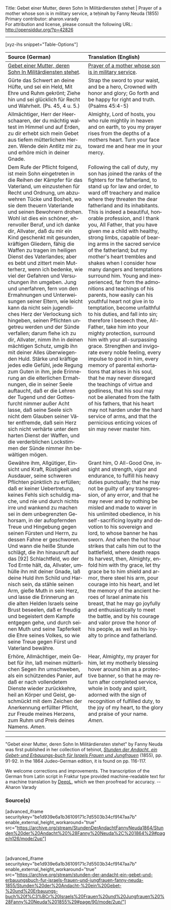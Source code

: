 <html>
<head></head>
<body>
Title: Gebet einer Mutter, deren Sohn In Militärdiensten stehet | Prayer of a mother whose son is in military service, a teḥinah by Fanny Neuda (1855)<br />
Primary contributor: aharon.varady<br />
For attribution and license, please consult the following URL: <a href="http://opensiddur.org/?p=42826">http://opensiddur.org/?p=42826</a>
<p />
<hr />

[xyz-ihs snippet="Table-Options"]<table style="margin-left: auto; margin-right: auto;" class="draggable">
<thead><tr><th id="x" style="text-align: left;">Source (German)</th><th style="text-align: left;">Translation (English)</th></tr></thead>
<tbody>
<tr><td style="vertical-align:top;">
<div class="german" lang="de">
<u>Gebet einer Mutter, deren Sohn In Militärdiensten stehet</u>.
</div></td>

<td style="vertical-align:top;">
<div class="english" lang="en">
<u>Prayer of a mother whose son is in military service</u>.
</div></td></tr>


<tr><td style="vertical-align:top;">
<div class="german" lang="de">
Gürte das Schwert an deine Hüfte, und sei ein Held, 
Mit Ehre und Ruhm gekrönt; 
Ziehe hin und sei glücklich für Recht und Wahrheit. <span class="citation">(Ps. 45, 4 u. 5.)</span> 
</div></td>

<td style="vertical-align:top;">
<div class="english" lang="en">
Strap the sword to your waist, and be a hero, 
Crowned with honor and glory; 
Go forth and be happy for right and truth. <span class="citation">(Psalms 45:4-5)</span> 
</div></td></tr>


<tr><td style="vertical-align:top;">
<div class="german" lang="de">
Allmächtiger, Herr der Heerschaaren, der du mächtig waltest im Himmel und auf Erden, zu dir erhebt sich mein Gebet aus tiefem mütterlichem Herzen. Wende dein Antlitz mir zu, und erhöre mich in deiner Gnade. 
</div></td>

<td style="vertical-align:top;">
<div class="english" lang="en">
Almighty, Lord of hosts, you who rule mightily in heaven and on earth, to you my prayer rises from the depths of a mothers heart. Turn your face toward me and hear me in your mercy. 
</div></td></tr>


<tr><td style="vertical-align:top;">
<div class="german" lang="de">
Dem Rufe der Pflicht folgend, ist mein Sohn eingetreten in die Reihen der Kämpfer für das Vaterland, um einzustehen für Recht und Ordnung, um abzuwehren Tücke und Bosheit, wo sie dem theuern Vaterlande und seinen Bewohnern drohen. Wohl ist dies ein schöner, ehrenvoller Beruf, und ich danke dir, Allvater, daß du mir ein Kind geschenkt mit gesunden, kräftigen Gliedern, fähig die Waffen zu tragen im heiligen Dienst des Vaterlandes; aber es bebt und zittert mein Mutterherz, wenn ich bedenke, wie viel der Gefahren und Versuchungen ihn umgeben. Jung und unerfahren, fern von den Ermahnungen und Unterweisungen seiner Eltern, wie leicht kann da nicht sein jugendliches Herz der Verlockung sich hingeben, seinen Pflichten ungetreu werden und der Sünde verfallen; darum flehe ich zu dir, Allvater, nimm ihn in deinen mächtigen Schutz, umgib ihn mit deiner Alles überwiegenden Huld. Stärke und kräftige jedes edle Gefühl, jede Regung zum Guten in ihm, jede Erinnerung an die elterlichen Ermahnungen, die in seiner Seele auftaucht, daß er die Lehren der Tugend und der Gottesfurcht nimmer außer Acht lasse, daß seine Seele sich nicht dem Glauben seiner Väter entfremde, daß sein Herz sich nicht verhärte unter dem harten Dienst der Waffen, und die verderblichen Lockstimmen der Sünde nimmer ihn bewältigen mögen. 
</div></td>

<td style="vertical-align:top;">
<div class="english" lang="en">
Following the call of duty, my son has joined the ranks of the fighters for the fatherland, to stand up for law and order, to ward off treachery and malice where they threaten the dear fatherland and its inhabitants. This is indeed a beautiful, honorable profession, and I thank you, All Father, that you have given me a child with healthy, strong limbs, capable of bearing arms in the sacred service of the fatherland; but my mother's heart trembles and shakes when I consider how many dangers and temptations surround him. Young and inexperienced, far from the admonitions and teachings of his parents, how easily can his youthful heart not give in to temptation, become unfaithful to his duties, and fall into sin; therefore I beseech thee, All-Father, take him into your mighty protection, surround him with your all-surpassing grace. Strengthen and invigorate every noble feeling, every impulse to good in him, every memory of parental exhortations that arises in his soul, that he may never disregard the teachings of virtue and godliness, that his soul may not be alienated from the faith of his fathers, that his heart may not harden under the hard service of arms, and that the pernicious enticing voices of sin may never master him. 
</div></td></tr>


<tr><td style="vertical-align:top;">
<div class="german" lang="de">
Gewähre ihm, Allgütiger, Einsicht und Kraft, Rüstigkeit und Ausdauer, seine schweren Pflichten pünktlich zu erfüllen; daß er keiner Uebertretung, keines Fehls sich schuldig mache, und nie und durch nichts irre und wankend zu machen sei in dem unbegrenzten Gehorsam, in der aufopfernden Treue und Hingebung gegen seinen Fürsten und Herrn, zu dessen Fahne er geschworen. Und wann die heiße Stunde schlägt, die ihn hinausruft auf das [92] Schlachtfeld, wo der Tod Ernte hält, da, Allvater, umhülle ihn mit deiner Gnade, laß deine Huld ihm Schild und Harnisch sein, da stähle seinen Arm, gieße Muth in sein Herz, und lasse die Erinnerung an die alten Helden Israels seine Brust beseelen, daß er freudig und begeistert dem Kampfe entgegen gehe, und durch seinen Muth und seine Tapferkeit die Ehre seines Volkes, so wie seine Treue gegen Fürst und Vaterland bewähre. 
</div></td>

<td style="vertical-align:top;">
<div class="english" lang="en">
Grant him, O All-Good One, insight and strength, vigor and endurance, to fulfill his heavy duties punctually; that he may not be guilty of any transgression, of any error, and that he may never and by nothing be misled and made to waver in his unlimited obedience, in his self-sacrificing loyalty and devotion to his sovereign and lord, to whose banner he has sworn. And when the hot hour strikes that calls him out to the battlefield, where death reaps its harvest, then, Almighty, enfold him with thy grace, let thy grace be to him shield and armor, there steel his arm, pour courage into his heart, and let the memory of the ancient heroes of Israel animate his breast, that he may go joyfully and enthusiastically to meet the battle, and by his courage and valor prove the honor of his people, as well as his loyalty to prince and fatherland. 
</div></td></tr>


<tr><td style="vertical-align:top;">
<div class="german" lang="de">
Erhöre, Allmächtiger, mein Gebet für ihn, laß meinen mütterlichen Segen ihn umschweben, als ein schützendes Panier, auf daß er nach vollendetem Dienste wieder zurückkehre, heil an Körper und Geist, geschmückt mit dem Zeichen der Anerkennung erfüllter Pflicht, zur Freude meines Herzens, zum Ruhm und Preis deines Namens. <em>Amen</em>. 
</div></td>

<td style="vertical-align:top;">
<div class="english" lang="en">
Hear, Almighty, my prayer for him, let my motherly blessing hover around him as a protective banner, so that he may return after completed service, whole in body and spirit, adorned with the sign of recognition of fulfilled duty, to the joy of my heart, to the glory and praise of your name. <em>Amen</em>. 
</div></td></tr>
</tbody></table>

<hr />

"Gebet einer Mutter, deren Sohn In Militärdiensten stehet" by Fanny Neuda was first published in her collection of teḥinot, <em><a href="/?p=6753">Stunden der Andacht. ein Gebet⸗ und Erbauungs-buch für Israels Frauen und Jungfrauen</a></em> (1855), pp. 91-92. In the 1864 Judeo-German edition, it is found on pp. 116-117.

We welcome corrections and improvements. The transcription of the German from Latin script in Fraktur type provided machine-readable text for a machine translation by <a href="https://www.deepl.com/en/translator">DeepL</a>, which we then proofread for accuracy. --Aharon Varady

<h3>Source(s)</h3>

[advanced_iframe securitykey="be1d939e6a1b36109171c7d5503b34cf9147aa7b" enable_external_height_workaround="true" src="https://archive.org/stream/StundenDerAndachtFannyNeuda1864/Stunden%20der%20Andacht%20%28Fanny%20Neuda%2C%201864%29#page/n126/mode/2up"]

&nbsp;

[advanced_iframe securitykey="be1d939e6a1b36109171c7d5503b34cf9147aa7b" enable_external_height_workaround="true" src="https://archive.org/stream/stunden-der-andacht-ein-gebet-und-erbauungsbuch-fur-israels-frauen-und-jungfrauen-fanny-neuda-1855/Stunden%20der%20Andacht-%20ein%20Gebet-%20und%20Erbauungs-buch%20f%C3%BCr%20Israels%20Frauen%20und%20Jungfrauen%20%28Fanny%20Neuda%201855%29#page/90/mode/2up/"]

&nbsp;
</body>
</html>